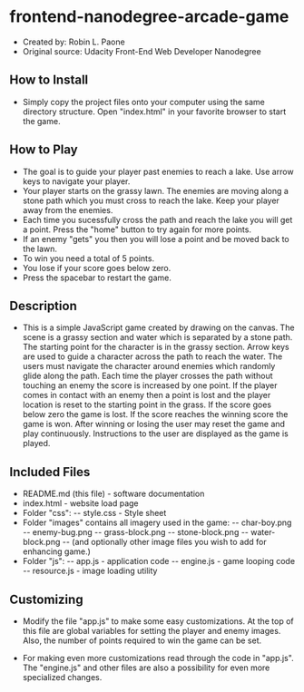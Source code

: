 frontend-nanodegree-arcade-game
===============================
- Created by:			Robin L. Paone
- Original source:  	Udacity Front-End Web Developer Nanodegree

How to Install
--------------
- Simply copy the project files onto your computer using the same directory structure.  Open "index.html" in your favorite browser to start the game.

How to Play
-----------
- The goal is to guide your player past enemies to reach a lake.  Use arrow keys to navigate your player.
- Your player starts on the grassy lawn.  The enemies are moving along a stone path which you must cross to reach the lake.  Keep your player away from the enemies.
- Each time you sucessfully cross the path and reach the lake you will get a point.  Press the "home" button to try again for more points.
- If an enemy "gets" you then you will lose a point and be moved back to the lawn.
- To win you need a total of 5 points.
- You lose if your score goes below zero.
- Press the spacebar to restart the game.

Description
-----------
- This is a simple JavaScript game created by drawing on the canvas.  The scene is a grassy section and water which is separated by a stone path.  The starting point for the character is in the grassy section.  Arrow keys are used to guide a character across the path to reach the water.  The users must navigate the character around enemies which randomly glide along the path.  Each time the player crosses the path without touching an enemy the score is increased by one point. If the player comes in contact with an enemy then a point is lost and the player location is reset to the starting point in the grass.  If the score goes below zero the game is lost.  If the score reaches the winning score the game is won.  After winning or losing the user may reset the game and play continuously.  Instructions to the user are displayed as the game is played.

Included Files
--------------
- README.md (this file) - software documentation
- index.html - website load page
- Folder "css":
	-- style.css - Style sheet
- Folder "images" contains all imagery used in the game:
	-- char-boy.png
	-- enemy-bug.png
	-- grass-block.png
	-- stone-block.png
	-- water-block.png
	-- (and optionally other image files you wish to add for enhancing game.)
- Folder "js":
	-- app.js - application code
	-- engine.js - game looping code
	-- resource.js - image loading utility

Customizing
-----------
- Modify the file "app.js" to make some easy customizations.  At the top of this file are  global variables for setting the player and enemy images. Also, the number of points required to win the game can be set.  

- For making even more customizations read through the code in "app.js".  The "engine.js" and other files are also a possibility for even more specialized changes.
